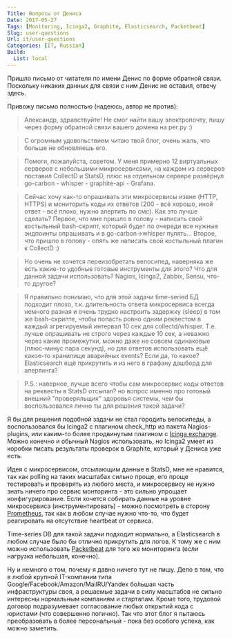 ```yaml
---
Title: Вопросы от Дениса
Date: 2017-05-27
Tags: [Monitoring, Icinga2, Graphite, Elasticsearch, Packetbeat]
Slug: user-questions
Url: it/user-questions
Categories: [IT, Russian]
Build:
  List: local
---
```


Пришло письмо от читателя по имени Денис по форме обратной связи.
Поскольку никаких данных для связи с ним Денис не оставил, отвечу здесь.

Привожу письмо полностью (надеюсь, автор не против):

>Александр, здравствуйте! Не смог найти вашу электропочту, пишу через форму обратной связи вашего домена на рег.ру :)

>С огромным удовольствием читаю твой блог, очень жаль, что больше не обновляешь его.

> Помоги, пожалуйста, советом.
У меня примерно 12 виртуальных серверов с небольшими микросервисами, на каждом из серверов
поставил CollectD и StatsD, плюс на отдельном сервере развёрнул go-carbon - whisper - graphite-api - Grafana.

>Сейчас хочу как-то опрашивать эти микросервисы извне (HTTP, HTTPS) и мониторить коды их ответов (200 - всё хорошо, иной ответ - всё плохо, нужно алертить по смс). Как это лучше сделать? Первое, что мне пришло в голову - написать свой костыльный bash-скрипт, который будет по очереди все нужные эндпоинты опрашивать и в go-carbon->whisper пулять... Второе, что пришло в голову - опять же написать свой костыльный плагин к CollectD :)

>Но очень не хочется переизобретать велосипед, наверняка же есть какие-то удобные готовые инструменты для этого?
Что для данной задачи использовать? Nagios, Icinga2, Zabbix, Sensu, что-то другое?

>Я правильно понимаю, что для этой задачи time-seried БД подходит плохо, т.к. длительность ответа микросервиса всегда немного разная и очень трудно настроить задержку (sleep) в том же bash-скрипте, чтобы попасть ровно одним реквестом в каждый агрегируемый интервал 10 сек для collectd/whisper. Т.е. лучше опрашивать не строго через каждые 10 сек, а неважно через какие промежутки, можно даже не совсем одинаковые (плюс-минус пара секунд), но для ответов использовать ещё какое-то хранилище аварийных events? Если да, то какое? Elasticsearch ещё прикрутить и из него в графану дашборд для алертинга?

>P.S.: наверное, лучше всего чтобы сам микросервис коды ответов на реквесты в StatsD отсылал? но вопрос именно про готовый внешний "проверяльщик" здоровья системы, чем бы воспользовался лично ты для решения такой задачи?

Я бы для решения подобной задачи не стал городить велосипеды, а воспользовался бы Icinga2 с плагином check_http из пакета Nagios-plugins, или каким-то более продвинутым плагином с [Icinga exchange](https://exchange.icinga.com). Можно конечно и обычный Nagios использовать, но Icinga2 умеет из коробки писать результаты проверок в Graphite, который у Дениса уже есть.

Идея с микросервисом, отсылающим данные в StatsD, мне не нравится, так как polling на таких масштабах сильно проще, его проще тестировать и проверять из любого места, и микросервису не нужно знать ничего про сервис монторинга - это сильно упрощает конфигурирование. Если хочется собирать данные на уровне микросервиса (инструментировать) - можно посмотреть в сторону [Prometheus](https://prometheus.io/), так как в любом случае нужно что-то, что будет реагировать на отсутствие heartbeat от сервиса.

Time-series DB для такой задачи подходит нормально, а Elasticsearch в любом случае было бы отлично прикрутить для логов. К тому же с ним можно использовать
[Packetbeat](https://www.elastic.co/products/beats/packetbeat) для того же мониторинга (если нагрузка небольшая, конечно).

Ну и немного о том, почему я давно ничего тут не пишу. Дело в том, что в любой
крупной IT-компании типа Google/Facebook/Amazon/MailRU/Yandex
бо́льшая часть инфраструктуры своя, а решаемые задачи в силу масштабов не сильно
интересны нормальным компаниям и стартапам.
Кроме того, трудовой договор подразумевает согласование любых открытий кода с юристами (что совершенно логично). Так что этот блог я пытаюсь преобразовать
в более персональный - пока без особого успеха, как можно заметить.
